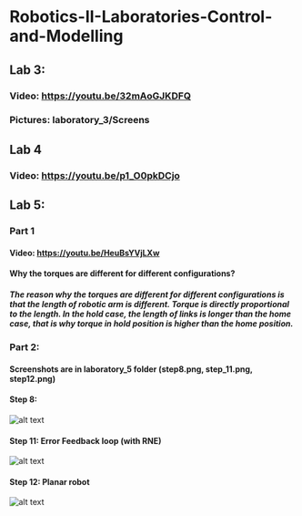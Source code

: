 # Robotics-II-Laboratories-Control-and-Modelling
## Lab 3: 
###  Video: https://youtu.be/32mAoGJKDFQ
###  Pictures: laboratory_3/Screens
## Lab 4
###  Video: https://youtu.be/p1_O0pkDCjo
## Lab 5:
### Part 1
####  Video: https://youtu.be/HeuBsYVjLXw
####  Why the torques are different for different configurations?
##### The reason why the torques are different for different configurations is that the length of robotic arm is different. Torque is directly proportional to the length. In the hold case, the length of links is longer than the home case, that is why torque in hold position is higher than the home position.
### Part 2: 
#### Screenshots are in laboratory_5 folder (step8.png, step_11.png, step12.png)
#### Step 8:
![alt text](https://github.com/BZWayne/Robotics-II-Laboratory-Control-and-Modelling/blob/master/laboratory_5/step8.png?raw=true)
#### Step 11: Error Feedback loop (with RNE)  
![alt text](https://github.com/BZWayne/Robotics-II-Laboratory-Control-and-Modelling/blob/master/laboratory_5/step8.png?raw=true)
#### Step 12: Planar robot 
![alt text](https://github.com/BZWayne/Robotics-II-Laboratory-Control-and-Modelling/blob/master/laboratory_5/step8.png?raw=true)
